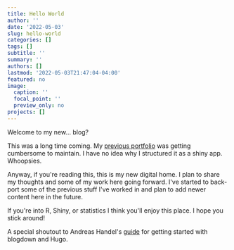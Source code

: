```yaml
---
title: Hello World
author: ''
date: '2022-05-03'
slug: hello-world
categories: []
tags: []
subtitle: ''
summary: ''
authors: []
lastmod: '2022-05-03T21:47:04-04:00'
featured: no
image:
  caption: ''
  focal_point: ''
  preview_only: no
projects: []
---
```

Welcome to my new... blog?

This was a long time coming. My [previous portfolio](https://matt-kumar.shinyapps.io/portfolio) was getting cumbersome to maintain. I have no idea why I structured it as a shiny app. Whoopsies.  

Anyway, if you're reading this, this is my new digital home. I plan to share my thoughts and some of my work here going forward. I've started to back-port some of the previous stuff I've worked in and plan to add newer content here in the future.

If you're into R, Shiny, or statistics I think you'll enjoy this place. I hope you stick around!

A special shoutout to Andreas Handel's [guide](https://www.andreashandel.com/posts/blogdown-website-1/) for getting started with blogdown and Hugo.
